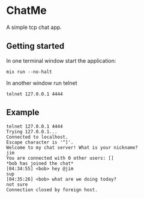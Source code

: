 # ChatMe
A simple tcp chat app.

## Getting started

In one terminal window start the application:
```
mix run --no-halt
```

In another window run telnet
```
telnet 127.0.0.1 4444
```

## Example

```
telnet 127.0.0.1 4444
Trying 127.0.0.1...
Connected to localhost.
Escape character is '^]'.
Welcome to my chat server! What is your nickname?
jim
You are connected with 0 other users: []
*bob has joined the chat*
[04:34:55] <bob> hey @jim
sup
[04:35:26] <bob> what are we doing today?
not sure
Connection closed by foreign host.
```